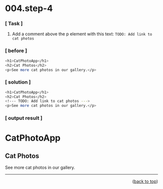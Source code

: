 <a name="topage"></a>

# 004.step-4

### [ Task ]
  1. Add a comment above the p element with this text: `TODO: Add link to cat photos`
  <!--- comment --->

### [ before ]

```sh
<h1>CatPhotoApp</h1>
<h2>Cat Photos</h2>
<p>See more cat photos in our gallery.</p>
```

### [ solution ]

```sh
<h1>CatPhotoApp</h1>
<h2>Cat Photos</h2>
<!--- TODO: Add link to cat photos --->
<p>See more cat photos in our gallery.</p>  
```

### [ output result ]

<html>
  <body>
    <h1>CatPhotoApp</h1>
    <h2>Cat Photos</h2>
    <!--- TODO: Add link to cat photos --->
    <p>See more cat photos in our gallery.</p>  
  </body>
</html>

-----

<p align="right">(<a href="#topage">back to top</a>)</p>
<br/>
<br/>

